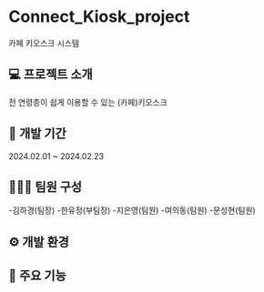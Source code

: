 # Connect_Kiosk_project
카페 키오스크 시스템

## 💻 프로젝트 소개
전 연령층이 쉽게 이용할 수 있는 (카페)키오스크

## 📆 개발 기간
2024.02.01 ~ 2024.02.23

## 🧑‍🤝‍🧑 팀원 구성
-김하경(팀장)
-한유정(부팀장)
-지은영(팀원)
-여의동(팀원)
-문성현(팀원)

## ⚙️ 개발 환경


## 📌 주요 기능
